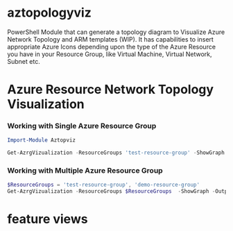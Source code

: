 # aztopologyviz

PowerShell Module that can generate a topology diagram to Visualize Azure Network Topology and ARM templates (WIP). It has capabilities to insert appropriate Azure Icons depending upon the type of the Azure Resource you have in your Resource Group, like Virtual Machine, Virtual Network, Subnet etc.

# Azure Resource Network Topology Visualization

### Working with Single Azure Resource Group

```PowerShell
Import-Module Aztopviz

Get-AzrgVizualization -ResourceGroups 'test-resource-group' -ShowGraph -OutputFormat png -Verbose
```

### Working with Multiple Azure Resource Group

```PowerShell
$ResourceGroups = 'test-resource-group', 'demo-resource-group'
Get-AzrgVizualization -ResourceGroups $ResourceGroups  -ShowGraph -OutputFormat png -Verbose
```

# feature views 
